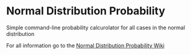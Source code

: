 # Normal Distribution Probability
Simple command-line probability calcurolator for all cases in the normal distribution

For all information go to the [Normal Distribution Probability Wiki](https://github.com/MiguelSanchezP/NormalDistributionProbability/wiki)
